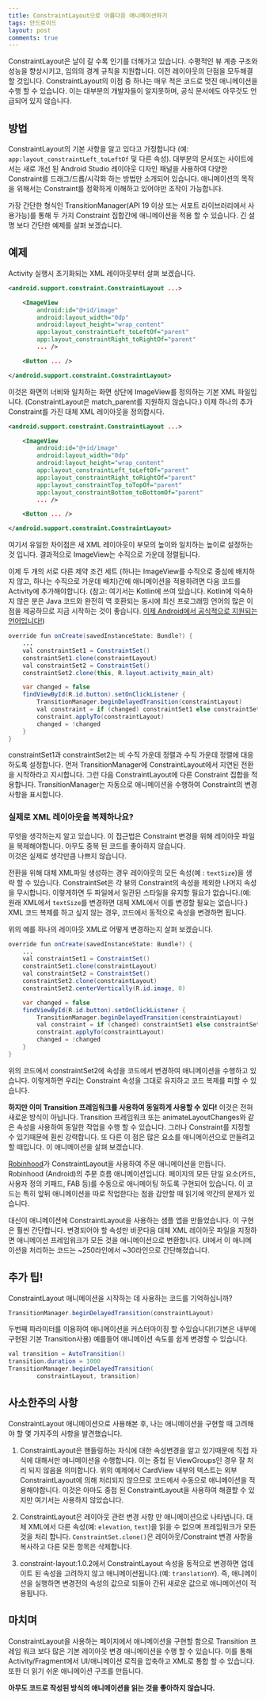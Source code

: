 ```yaml
---
title: ConstraintLayout으로 아름다운 애니메이션하기
tags: 안드로이드
layout: post
comments: true
---
```


ConstraintLayout은 날이 갈 수록 인기를 더해가고 있습니다. 수평적인 뷰 계층 구조와 성능을 향상시키고, 임의의 경계 규칙을 지원합니다. 이전 레이아웃의 단점을 모두해결 할 것입니다. ConstraintLayout의 이점 중 하나는 매우 적은 코드로 멋진 애니메이션을 수행 할 수 있습니다. 이는 대부분의 개발자들이 알지못하며, 공식 문서에도 아무것도 언급되어 있지 않습니다.

## 방법
ConstraintLayout의 기본 사항을 알고 있다고 가정합니다 (예: `app:layout_constraintLeft_toLeftOf` 및 다른 속성). 대부분의 문서또는 사이트에서는 새로 개선 된 Android Studio 레이아웃 디자인 패널을 사용하여 다양한 Constraint를 드래그/드롭/시각화 하는 방법만 소개되어 있습니다. 애니메이션의 목적을 위해서는 Constraint를 정확하게 이해하고 있어야만 조작이 가능합니다.  

가장 간단한 형식인 TransitionManager(API 19 이상 또는 서포트 라이브러리에서 사용가능)를 통해 두 가지 Constraint 집합간에 애니메이션을 적용 할 수 있습니다. 긴 설명 보다 간단한 예제를 살펴 보겠습니다.

## 예제
Activity 실행시 초기화되는 XML 레이아웃부터 살펴 보겠습니다.

```xml
<android.support.constraint.ConstraintLayout ...>

    <ImageView
        android:id="@+id/image"
        android:layout_width="0dp"
        android:layout_height="wrap_content"
        app:layout_constraintLeft_toLeftOf="parent"
        app:layout_constraintRight_toRightOf="parent"
        ... />

    <Button ... />

</android.support.constraint.ConstraintLayout>
```
이것은 화면의 너비와 일치하는 화면 상단에 ImageView를 정의하는 기본 XML 파일입니다. (ConstraintLayout은 match_parent를 지원하지 않습니다.) 이제 하나의 추가 Constraint를 가진 대체 XML 레이아웃을 정의합시다.

```xml
<android.support.constraint.ConstraintLayout ...>

    <ImageView
        android:id="@+id/image"
        android:layout_width="0dp"
        android:layout_height="wrap_content"
        app:layout_constraintLeft_toLeftOf="parent"
        app:layout_constraintRight_toRightOf="parent"
        app:layout_constraintTop_toTopOf="parent"
        app:layout_constraintBottom_toBottomOf="parent"
        ... />

    <Button ... />

</android.support.constraint.ConstraintLayout>
```

여기서 유일한 차이점은 새 XML 레이아웃이 부모의 높이와 일치하는 높이로 설정하는것 입니다. 결과적으로 ImageView는 수직으로 가운데 정렬됩니다.  

이제 두 개의 서로 다른 제약 조건 세트 (하나는 ImageView를 수직으로 중심에 배치하지 않고, 하나는 수직으로 가운데 배치)간에 애니메이션을 적용하려면 다음 코드를 Activity에 추가해야합니다.
(참고: 여기서는 Kotlin에 쓰여 있습니다. Kotlin에 익숙하지 않은 분은 Java 코드와 완전히 역 호환되는 동시에 최신 프로그래밍 언어의 많은 이점을 제공하므로 지금 시작하는 것이 좋습니다. [이제 Android에서 공식적으로 지원되는 언어입니다!](https://developer.android.com/kotlin/index.html))

```java
override fun onCreate(savedInstanceState: Bundle?) {
    ...
    val constraintSet1 = ConstraintSet()
    constraintSet1.clone(constraintLayout)
    val constraintSet2 = ConstraintSet()
    constraintSet2.clone(this, R.layout.activity_main_alt)

    var changed = false
    findViewById(R.id.button).setOnClickListener {
        TransitionManager.beginDelayedTransition(constraintLayout)
        val constraint = if (changed) constraintSet1 else constraintSet2
        constraint.applyTo(constraintLayout)
        changed = !changed
    }
}
```

constraintSet1과 constraintSet2는 비 수직 가운데 정렬과 수직 가운데 정렬에 대응하도록 설정합니다. 먼저 TransitionManager에 ConstraintLayout에서 지연된 전환을 시작하라고 지시합니다. 그런 다음 ConstraintLayout에 다른 Constraint 집합을 적용합니다. TransitionManager는 자동으로 애니메이션을 수행하여 Constraint의 변경 사항을 표시합니다.



### 실제로 XML 레이아웃을 복제하나요?  

무엇을 생각하는지 알고 있습니다. 이 접근법은 Constraint 변경을 위해 레이아웃 파일을 복제해야합니다. 아무도 중복 된 코드를 좋아하지 않습니다.  
이것은 실제로 생각만큼 나쁘지 않습니다.  

전환을 위해 대체 XML파일 생성하는 경우 레이아웃의 모든 속성(예 : `textSize`)을 생략 할 수 있습니다. ConstraintSet은 각 뷰의 Constraint의 속성을 제외한 나머지 속성을 무시합니다. 이렇게하면 두 파일에서 일관된 스타일을 유지할 필요가 없습니다.(예: 원래 XML에서 `textSize`를 변경하면 대체 XML에서 이를 변경할 필요는 없습니다.)
XML 코드 복제를 하고 싶지 않는 경우, 코드에서 동적으로 속성을 변경하면 됩니다.  

위의 예를 하나의 레이아웃 XML로 어떻게 변경하는지 살펴 보겠습니다.

```java
override fun onCreate(savedInstanceState: Bundle?) {
    ...
    val constraintSet1 = ConstraintSet()
    constraintSet1.clone(constraintLayout)
    val constraintSet2 = ConstraintSet()
    constraintSet2.clone(constraintLayout)
    constraintSet2.centerVertically(R.id.image, 0)

    var changed = false
    findViewById(R.id.button).setOnClickListener {
        TransitionManager.beginDelayedTransition(constraintLayout)
        val constraint = if (changed) constraintSet1 else constraintSet2
        constraint.applyTo(constraintLayout)
        changed = !changed
    }
}
```
위의 코드에서 constraintSet2에 속성을 코드에서 변경하여 애니메이션을 수행하고 있습니다. 이렇게하면 우리는 Constraint 속성을 그대로 유지하고 코드 복제를 피할 수 있습니다.  

**하지만 이미 Transition 프레임워크를 사용하여 동일하게 사용할 수 있다!**
이것은 전혀 새로운 방식이 아닙니다. Transition 프레임워크 또는 animateLayoutChanges와 같은 속성을 사용하여 동일한 작업을 수행 할 수 있습니다. 그러나 Constraint를 지정할 수 있기때문에 훤씬 강력합니다. 또 다른 이 점은 많은 요소를 애니메이션으로 만들려고 할 때입니다. 이 애니메이션을 살펴 보겠습니다.  

[Robinhood](https://robinhood.com)가 ConstraintLayout을 사용하여 주문 애니메이션을 만듭니다. Robinhood (Android)의 주문 흐름 애니메이션입니다. 페이지의 모든 단일 요소(카드, 사용자 정의 키패드, FAB 등)를 수동으로 애니메이팅 하도록 구현되어 있습니다. 이 코드는 특히 앞뒤 애니메이션을 따로 작업한다는 점을 감안할 때 읽기에 약간의 문제가 있습니다.  

대신이 애니메이션에 ConstraintLayout을 사용하는 샘플 앱을 만들었습니다. 이 구현은 훨씬 간단합니다. 변경되어야 할 속성만 바꾼다음 대체 XML 레이아웃 파일을 지정하면 애니메이션 프레임워크가 모든 것을 애니메이션으로 변환합니다. UI에서 이 애니메이션을 처리하는 코드는 ~250라인에서 ~30라인으로 간단해졌습니다.


## 추가 팁!

ConstraintLayout 애니메이션을 시작하는 데 사용하는 코드를 기억하십니까?

```java
TransitionManager.beginDelayedTransition(constraintLayout)
```

두번째 파라미터를 이용하여 애니메이션을 커스터마이징 할 수있습니다!(기본은 내부에 구현된 기본 Transition사용) 예를들어 애니메이션 속도를 쉽게 변경할 수 있습니다.  

```java
val transition = AutoTransition()
transition.duration = 1000
TransitionManager.beginDelayedTransition(
        constraintLayout, transition)
```


## 사소한주의 사항
ConstraintLayout 애니메이션으로 사용해본 후, 나는 애니메이션을 구현할 때 고려해야 할 몇 가지주의 사항을 발견했습니다.


1. ConstraintLayout은 핸들링하는 자식에 대한 속성변경을 알고 있기때문에 직접 자식에 대해서만 애니메이션을 수행합니다. 이는 중첩 된 ViewGroups인 경우 잘 처리 되지 않음을 의미합니다. 위의 예제에서 CardView 내부의 텍스트는 외부 ConstraintLayout에 의해 처리되지 않으므로 코드에서 수동으로 애니메이션을 적용해야합니다. 이것은 아마도 중첩 된 ConstraintLayout을 사용하여 해결할 수 있지만 여기서는 사용하지 않았습니다.
2. ConstraintLayout은 레이아웃 관련 변경 사항 만 애니메이션으로 나타냅니다. 대체 XML에서 다른 속성(예: `elevation`, `text`)을 읽을 수 없으며 프레임워크가 모든 것을 처리 합니다. `ConstraintSet.clone()`은 레이아웃/Constraint 변경 사항을 복사하고 다른 모든 항목은 삭제합니다.

3. constraint-layout:1.0.2에서 ConstraintLayout 속성을 동적으로 변경하면 업데이트 된 속성을 고려하지 않고 애니메이션됩니다.(예: `translationY`). 즉, 애니메이션을 실행하면 변경전의 속성의 값으로 되돌아 간뒤 새로운 값으로 애니메이션이 적용됩니다.  


## 마치며

ConstraintLayout을 사용하는 페이지에서 애니메이션을 구현할 함으로 Transition 프레임 워크 보다 많은 기본 레이아웃 변경 애니메이션을 수행 할 수 있습니다. 이를 통해 Activity/Fragment에서 UI/애니메이션 로직을 압축하고 XML로 통합 할 수 있습니다. 또한 더 읽기 쉬운 애니메이션 구조를 만듭니다.  


**아무도 코드로 작성된 방식의 애니메이션을 읽는 것을 좋아하지 않습니다.**